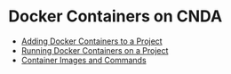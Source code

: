 # Docker Containers on CNDA

 - [Adding Docker Containers to a Project](Adding_Docker_Containers_to_a_Project.md)
 - [Running Docker Containers on a Project](Running_Docker_Containers_on_a_Project.md)
 - [Container Images and Commands](../../Containers/Images_and_Commands.md)
